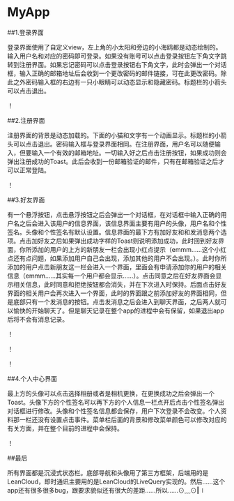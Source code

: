 # MyApp

##1.登录界面

登录界面使用了自定义view，左上角的小太阳和旁边的小海鸥都是动态绘制的。输入用户名和对应的密码即可登录。如果没有账号可以点击登录按钮左下角文字跳转到注册界面。如果忘记密码可以点击登录按钮右下角文字，此时会弹出一个对话框，输入正确的邮箱地址后会收到一个更改密码的邮件链接，可在此更改密码。除此之外密码输入框的右边有一只小眼睛可以动态显示和隐藏密码。标题栏的小箭头可以点击退出。

！[](http://p5mi59sy0.bkt.clouddn.com/TIM%E5%9B%BE%E7%89%8720180827204524.jpg) 

##2.注册界面

注册界面的背景是动态加载的。下面的小猫和文字有一个动画显示。标题栏的小箭头可以点击退出。密码输入框与登录界面相同。在注册界面，用户名可以随便输入，但要输入一个有效的邮箱地址。一切输入好之后点击注册按钮，如果成功则会弹出注册成功的Toast。此后会收到一份邮箱验证的邮件，只有在邮箱验证之后才可以正常登陆。

！[](http://p5mi59sy0.bkt.clouddn.com/TIM%E5%9B%BE%E7%89%8720180827204532.jpg )

##3.好友界面

有一个悬浮按钮，点击悬浮按钮之后会弹出一个对话框，在对话框中输入正确的用户名之后会进入该用户的信息界面，该信息界面主要有用户的头像，用户名和个性签名。头像和个性签名有默认设置。信息界面的最下方有加好友和和发消息两个选项。点击加好友之后如果弹出成功字样的Toast则说明添加成功，此时回到好友界面，你所添加的用户的上方的新朋友一栏会出现小红点提示（emmm……这个小红点还有点问题，如果添加用户自己会出现，添加其他的用户不会出现。）。此时你所添加的用户点击新朋友这一栏会进入一个界面，里面会有申请添加你的用户的相关信息（emmm……其实每一个用户都会显示……）。点击同意之后在好友界面会显示相关信息，此时同意和拒绝按钮都会消失，并在下次进入时保持。后面点击好友界面的相关用户会再次进入一个界面，此时的界面跟之前添加好友的界面相同，但是底部只有一个发消息的按钮。点击发消息之后会进入到聊天界面，之后两人就可以愉快的开始聊天了。但是聊天记录在整个app的进程中会有保留，如果退出app后将不会有消息记录。

！[](http://p5mi59sy0.bkt.clouddn.com/TIM%E5%9B%BE%E7%89%8720180827204536.jpg )

！[](http://p5mi59sy0.bkt.clouddn.com/TIM%E5%9B%BE%E7%89%8720180827204726.jpg)

！[](http://p5mi59sy0.bkt.clouddn.com/TIM%E5%9B%BE%E7%89%8720180827204540.jpg)

##4.个人中心界面

最上方的头像可以点击选择相册或者是相机更换，在更换成功之后会弹出一个Toast。头像下方的个性签名可以再下方的个人信息一栏点开后点击个性签名弹出对话框进行修改。头像和个性签名信息都会保存，用户下次登录不会改变。个人资料那一栏还没有设置点击事件。菜单栏后面的背景和修改菜单颜色可以修改对应的有关方面，并在整个目前的进程中会保持。

！[](http://p5mi59sy0.bkt.clouddn.com/TIM%E5%9B%BE%E7%89%8720180827204545.jpg)

##最后

所有界面都是沉浸式状态栏。底部导航和头像用了第三方框架，后端用的是LeanCloud，即时通讯主要用的是LeanCloud的LiveQuery实现的。然后……这个app还有很多很多bug，跟要求貌似还有很大的差距……所以……⊙﹏⊙‖∣